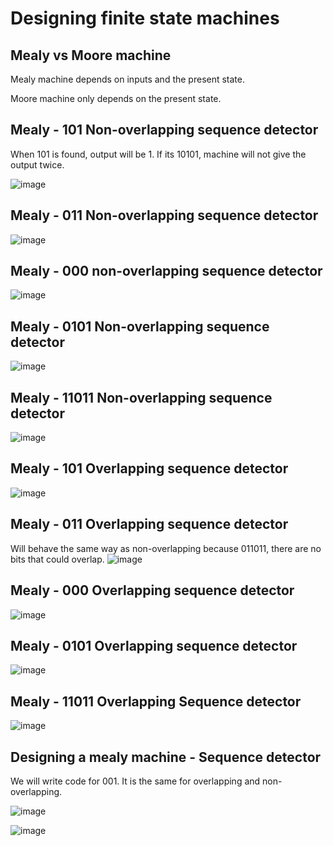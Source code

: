 # Designing finite state machines

## Mealy vs Moore machine
Mealy machine depends on inputs and the present state.

Moore machine only depends on the present state.

## Mealy - 101 Non-overlapping sequence detector

When 101 is found, output will be 1. If its 10101, machine will not give the output twice.

![image](https://github.com/coolnikitav/coding-lessons/assets/30304422/f8a3bd76-1c65-4837-ad27-70bb3bbc470f)

## Mealy - 011 Non-overlapping sequence detector
![image](https://github.com/coolnikitav/coding-lessons/assets/30304422/c1538ac8-9570-4ac3-9fa6-3ea6b5f9fec7)

## Mealy - 000 non-overlapping sequence detector 
![image](https://github.com/coolnikitav/coding-lessons/assets/30304422/83c255d7-8ea2-49ca-968f-ef1f7c6665f9)

## Mealy - 0101 Non-overlapping sequence detector
![image](https://github.com/coolnikitav/coding-lessons/assets/30304422/e3d3bd3e-0695-454d-95cd-794c4588f8dc)

## Mealy - 11011 Non-overlapping sequence detector
![image](https://github.com/coolnikitav/coding-lessons/assets/30304422/0a08ae42-2916-44d9-a0ff-13e4506bdc34)

## Mealy - 101 Overlapping sequence detector
![image](https://github.com/coolnikitav/coding-lessons/assets/30304422/ceb3992d-a847-4f99-ae3d-4a3dc91f43ee)

## Mealy - 011 Overlapping sequence detector
Will behave the same way as non-overlapping because 011011, there are no bits that could overlap.
![image](https://github.com/coolnikitav/coding-lessons/assets/30304422/75280ae0-eacf-43e9-94a2-b456500015ac)

## Mealy - 000 Overlapping sequence detector
![image](https://github.com/coolnikitav/coding-lessons/assets/30304422/4e68db09-78f4-4fba-bf2f-31fafbeab3e3)

## Mealy - 0101 Overlapping sequence detector
![image](https://github.com/coolnikitav/coding-lessons/assets/30304422/05ba8c09-8b08-4035-9de6-e01004331d7d)

## Mealy - 11011 Overlapping Sequence detector
![image](https://github.com/coolnikitav/coding-lessons/assets/30304422/ea42afdf-dcb5-4848-902d-84179499e7e1)

## Designing a mealy machine - Sequence detector
We will write code for 001. It is the same for overlapping and non-overlapping.

![image](https://github.com/coolnikitav/coding-lessons/assets/30304422/dc93119f-7a3f-43f8-85df-5f33dc932210)

![image](https://github.com/coolnikitav/coding-lessons/assets/30304422/fe2d0edd-18ef-482c-9a11-e1074475a243)

